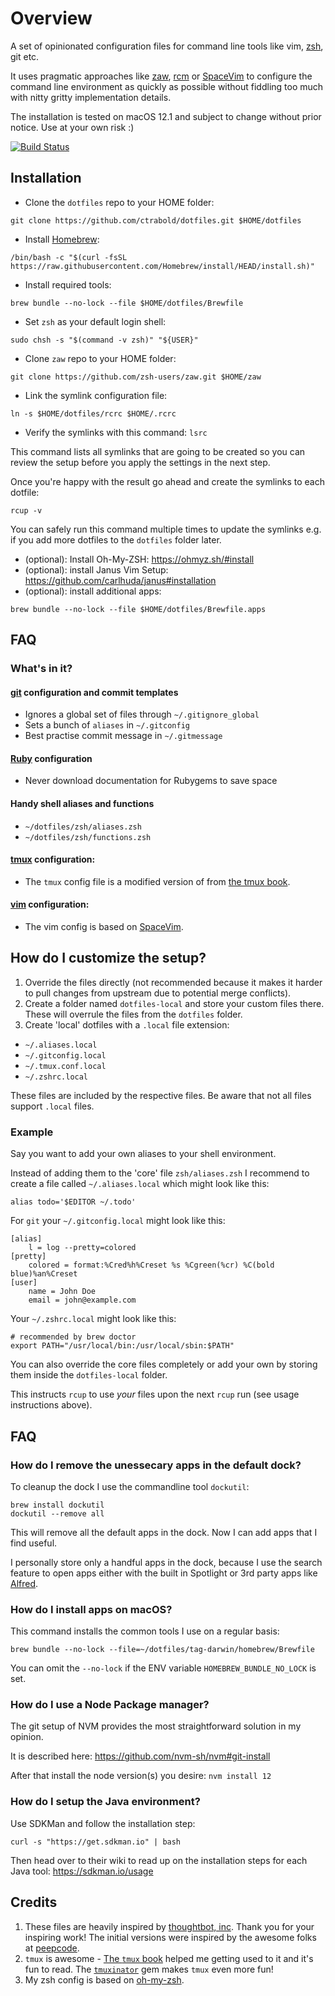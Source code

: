 # Overview

A set of opinionated configuration files for command line tools like vim, [zsh](http://www.zsh.org/), git etc.

It uses pragmatic approaches like [zaw](https://github.com/zsh-users/zaw), [rcm](http://thoughtbot.github.io/rcm/) or [SpaceVim](https://spacevim.org/)
to configure the command line environment as quickly as possible without fiddling too much with nitty gritty implementation details.

The installation is tested on macOS 12.1 and subject to change without prior notice. Use at your own risk :)

[![Build Status](https://travis-ci.com/ctrabold/dotfiles.svg?branch=master)](https://travis-ci.com/ctrabold/dotfiles)

## Installation

- Clone the `dotfiles` repo to your HOME folder:
```
git clone https://github.com/ctrabold/dotfiles.git $HOME/dotfiles
```
- Install [Homebrew](https://docs.brew.sh/Installation):
```
/bin/bash -c "$(curl -fsSL https://raw.githubusercontent.com/Homebrew/install/HEAD/install.sh)"
```
- Install required tools:
```
brew bundle --no-lock --file $HOME/dotfiles/Brewfile
```
- Set `zsh` as your default login shell:
```
sudo chsh -s "$(command -v zsh)" "${USER}"
```
- Clone `zaw` repo to your HOME folder:
```
git clone https://github.com/zsh-users/zaw.git $HOME/zaw
```
- Link the symlink configuration file:
```
ln -s $HOME/dotfiles/rcrc $HOME/.rcrc
```
- Verify the symlinks with this command: `lsrc`

This command lists all symlinks that are going to be created so you can review the setup before you apply the settings in the next step.

Once you're happy with the result go ahead and create the symlinks to each dotfile:
```
rcup -v
```
You can safely run this command multiple times to update the symlinks e.g. if you add more dotfiles to the `dotfiles` folder later.
- (optional): Install Oh-My-ZSH: https://ohmyz.sh/#install
- (optional): install Janus Vim Setup: https://github.com/carlhuda/janus#installation
- (optional): install additional apps: 
```
brew bundle --no-lock --file $HOME/dotfiles/Brewfile.apps
```

## FAQ

### What's in it?

#### [git](http://git-scm.com/) configuration and commit templates

* Ignores a global set of files through `~/.gitignore_global`
* Sets a bunch of `aliases` in `~/.gitconfig`
* Best practise commit message in `~/.gitmessage`

#### [Ruby](https://www.ruby-lang.org/en/) configuration

* Never download documentation for Rubygems to save space

#### Handy shell aliases and functions

* `~/dotfiles/zsh/aliases.zsh`
* `~/dotfiles/zsh/functions.zsh`

#### [tmux](http://robots.thoughtbot.com/a-tmux-crash-course) configuration:

* The `tmux` config file is a modified version of from [the tmux book](http://media.pragprog.com/titles/bhtmux/code/workflows/tmux.conf).

#### [vim](http://www.vim.org/) configuration:

* The vim config is based on [SpaceVim](https://spacevim.org/).

## How do I customize the setup?

1. Override the files directly (not recommended because it makes it harder to pull changes from upstream due to potential merge conflicts).
2. Create a folder named `dotfiles-local` and store your custom files there. These will overrule the files from the `dotfiles` folder.
3. Create 'local' dotfiles with a `.local` file extension:

* `~/.aliases.local`
* `~/.gitconfig.local`
* `~/.tmux.conf.local`
* `~/.zshrc.local`

These files are included by the respective files. Be aware that not all files support `.local` files.

### Example

Say you want to add your own aliases to your shell environment.

Instead of adding them to the 'core' file `zsh/aliases.zsh` I recommend to create a file called `~/.aliases.local` which might look like this:
```
alias todo='$EDITOR ~/.todo'
```
For `git` your `~/.gitconfig.local` might look like this:
```
[alias]
    l = log --pretty=colored
[pretty]
    colored = format:%Cred%h%Creset %s %Cgreen(%cr) %C(bold blue)%an%Creset
[user]
    name = John Doe
    email = john@example.com
```
Your `~/.zshrc.local` might look like this:
```
# recommended by brew doctor
export PATH="/usr/local/bin:/usr/local/sbin:$PATH"
```
You can also override the core files completely or add your own by storing them inside the `dotfiles-local` folder.

This instructs `rcup` to use _your_ files upon the next `rcup` run (see usage instructions above).

## FAQ

### How do I remove the unessecary apps in the default dock?

To cleanup the dock I use the commandline tool `dockutil`:
```
brew install dockutil
dockutil --remove all
```
This will remove all the default apps in the dock. Now I can add apps that I find useful.

I personally store only a handful apps in the dock, because I use the search feature to open apps either with the built in Spotlight or 3rd party apps like [Alfred](https://www.alfredapp.com/).

### How do I install apps on macOS?

This command installs the common tools I use on a regular basis:
```
brew bundle --no-lock --file=~/dotfiles/tag-darwin/homebrew/Brewfile
```
You can omit the `--no-lock` if the ENV variable `HOMEBREW_BUNDLE_NO_LOCK` is set.

### How do I use a Node Package manager?

The git setup of NVM provides the most straightforward solution in my opinion.

It is described here: https://github.com/nvm-sh/nvm#git-install

After that install the node version(s) you desire: `nvm install 12`

### How do I setup the Java environment?

Use SDKMan and follow the installation step:
```
curl -s "https://get.sdkman.io" | bash
```
Then head over to their wiki to read up on the installation steps for each Java tool: https://sdkman.io/usage

## Credits

1. These files are heavily inspired by [thoughtbot, inc](http://thoughtbot.com/community). Thank you for your inspiring work!
The initial versions were inspired by the awesome folks at [peepcode](https://peepcode.com/products/advanced-command-line).
2. `tmux` is awesome - [The `tmux` book](http://pragprog.com/book/bhtmux/tmux) helped me getting used to it and it's fun to read.
The [`tmuxinator`](https://github.com/aziz/tmuxinator) gem makes `tmux` even more fun!
3. My zsh config is based on [oh-my-zsh](https://github.com/robbyrussell/oh-my-zsh).

